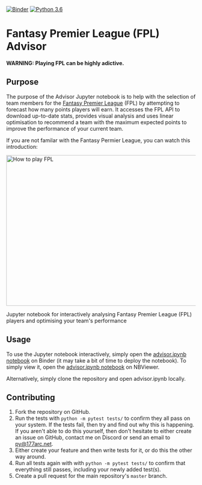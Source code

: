 [![Binder](https://mybinder.org/badge_logo.svg)](https://mybinder.org/v2/gh/177arc/fpl-advisor/master?filepath=advisor.ipynb)
[![Python 3.6](https://img.shields.io/badge/python-3.6-blue.svg)](https://www.python.org/downloads/release/python-360/)

# Fantasy Premier League (FPL) Advisor

**WARNING: Playing FPL can be highly adictive.**

## Purpose
The purpose of the Advisor Jupyter notebook is to help with the selection of team members for the [Fantasy Premier League](https://fantasy.premierleague.com/) (FPL) by attempting to forecast how many points players will earn. It accesses the FPL API to download up-to-date stats, provides visual analysis and uses linear optimisation to recommend a team with the maximum expected points to improve the performance of your current team.

If you are not familar with the Fantasy Permier League, you can watch this introduction:

<a href="http://www.youtube.com/watch?v=SV_F-cL8fC0" target="_blank"><img src="http://img.youtube.com/vi/SV_F-cL8fC0/0.jpg" 
alt="How to play FPL" width="600" height="400"/></a>

Jupyter notebook for interactively analysing Fantasy Premier League (FPL) players and optimising your team's performance

## Usage

To use the Jupyter notebook interactively, simply open the [advisor.ipynb notebook](https://mybinder.org/v2/gh/177arc/fpl-advisor/master?filepath=advisor.ipynb) on Binder (it may take a bit of time to deploy the notebook). To simply view it, open the [advisor.ipynb notebook](https://nbviewer.jupyter.org/github/177arc/fpl-advisor/blob/master/advisor.ipynb) on NBViewer.

Alternatively, simply clone the repository and open advisor.ipynb locally.

## Contributing

1. Fork the repository on GitHub.
2. Run the tests with `python -m pytest tests/` to confirm they all pass on your system.
   If the tests fail, then try and find out why this is happening. If you aren't
   able to do this yourself, then don't hesitate to either create an issue on
   GitHub, contact me on Discord or send an email to [py@177arc.net](mailto:py@177arc.net>).
3. Either create your feature and then write tests for it, or do this the other
   way around.
4. Run all tests again with with `python -m pytest tests/` to confirm that everything
   still passes, including your newly added test(s).
5. Create a pull request for the main repository's ``master`` branch.
